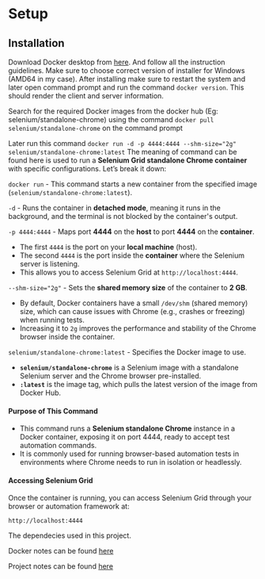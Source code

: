 # Setup

## Installation

Download Docker desktop from [here](https://www.docker.com/products/docker-desktop/). And follow all the instruction guidelines. Make sure to choose correct version of installer for Windows (AMD64 in my case).
After installing make sure to restart the system and later open command prompt and run the command `docker version`. This should render the client and server information.

Search for the required Docker images from the docker hub (Eg: selenium/standalone-chrome) using the command `docker pull selenium/standalone-chrome` on the command prompt

Later run this command `docker run -d -p 4444:4444 --shm-size="2g" selenium/standalone-chrome:latest` The meaning of command can be found here
is used to run a **Selenium Grid standalone Chrome container** with specific configurations. Let’s break it down:


`docker run` - This command starts a new container from the specified image (`selenium/standalone-chrome:latest`).

`-d` - Runs the container in **detached mode**, meaning it runs in the background, and the terminal is not blocked by the container's output.

`-p 4444:4444` - Maps port **4444** on the **host** to port **4444** on the **container**.

*   The first `4444` is the port on your **local machine** (host).
*   The second `4444` is the port inside the **container** where the Selenium server is listening.
*   This allows you to access Selenium Grid at `http://localhost:4444`.

`--shm-size="2g"` - Sets the **shared memory size** of the container to **2 GB**.

*   By default, Docker containers have a small `/dev/shm` (shared memory) size, which can cause issues with Chrome (e.g., crashes or freezing) when running tests.
*   Increasing it to `2g` improves the performance and stability of the Chrome browser inside the container.

`selenium/standalone-chrome:latest` - Specifies the Docker image to use.

*   **`selenium/standalone-chrome`** is a Selenium image with a standalone Selenium server and the Chrome browser pre-installed.
*   **`:latest`** is the image tag, which pulls the latest version of the image from Docker Hub.



#### **Purpose of This Command**

*   This command runs a **Selenium standalone Chrome** instance in a Docker container, exposing it on port 4444, ready to accept test automation commands.
*   It is commonly used for running browser-based automation tests in environments where Chrome needs to run in isolation or headlessly.


#### Accessing Selenium Grid

Once the container is running, you can access Selenium Grid through your browser or automation framework at:

```arduino
http://localhost:4444
```


The dependecies used in this project.

Docker notes can be found [here](/notes/DOCKER.MD)

Project notes can be found [here](https://docs.google.com/document/d/1wtYo19RYvx8xaSh4Pe7NWwsF6ORW-cE1qKrE8W6hlKA/edit)
